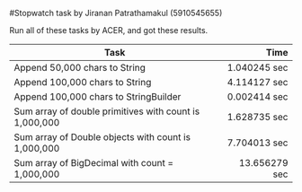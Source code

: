 #Stopwatch task by Jiranan Patrathamakul (5910545655)

Run all of these tasks by ACER, and got these results.

Task							| Time
--------------------------------------------------------|---------------:
Append 50,000 chars to String           		| 1.040245 sec
Append 100,000 chars to String          		| 4.114127 sec
Append 100,000 chars to StringBuilder   		| 0.002414 sec
Sum array of double primitives with count is 1,000,000	| 1.628735 sec
Sum array of Double objects with count is 1,000,000	| 7.704013 sec
Sum array of BigDecimal with count = 1,000,000		| 13.656279 sec






